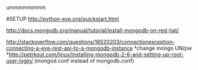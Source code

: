 ummmmmmmm

#SETUP
http://python-eve.org/quickstart.html

http://docs.mongodb.org/manual/tutorial/install-mongodb-on-red-hat/

http://stackoverflow.com/questions/18520203/connectionexception-connecting-a-eve-rest-api-to-a-mongodb-instance
*change mongo UN/pw
*http://petrkout.com/linux/installing-mongodb-2-6-and-setting-up-root-user-login/ (mongod.conf instead of mongodb.conf)
